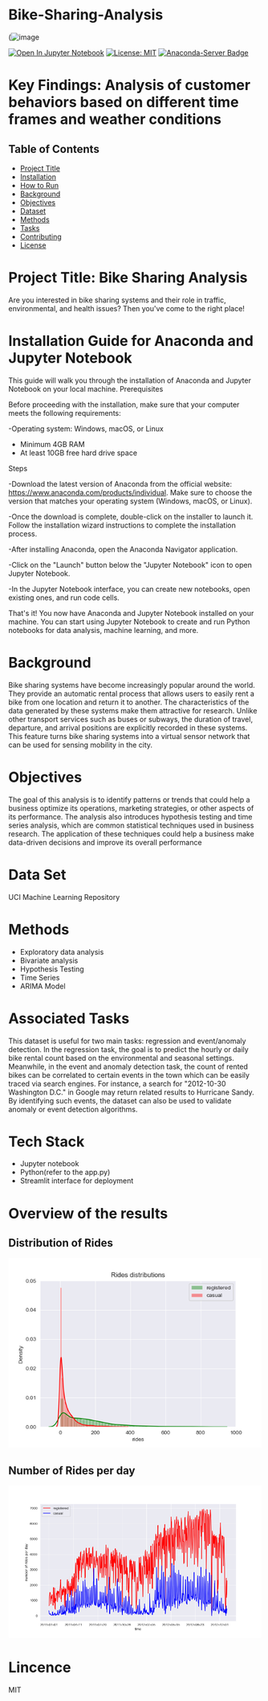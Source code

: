 # Bike-Sharing-Analysis

(![image](https://user-images.githubusercontent.com/104657679/235465643-08187fa2-909d-4957-af8e-30303a204dc0.png)

[![Open In Jupyter Notebook](https://img.shields.io/badge/Open%20in-Jupyter%20Notebook-blue)](https://mybinder.org/v2/gh/username/repo/master?filepath=notebook.ipynb)     [![License: MIT](https://img.shields.io/badge/License-MIT-yellow.svg)](https://opensource.org/licenses/MIT) [![Anaconda-Server Badge](https://anaconda.org/anaconda/python/badges/version.svg)](https://anaconda.org/anaconda/python)

# Key Findings: Analysis of customer behaviors based on different time frames and weather conditions
## Table of Contents

- [Project Title](#project-title)
- [Installation](#installation)
- [How to Run](#how-to-run)
- [Background](#background)
- [Objectives](#objectives)
- [Dataset](#dataset)
- [Methods](#methods)
- [Tasks](#tasks)
- [Contributing](#contributing)
- [License](#license)

# Project Title: Bike Sharing Analysis
Are you interested in bike sharing systems and their role in traffic, environmental, and health issues? Then you've come to the right place!

# Installation Guide for Anaconda and Jupyter Notebook

This guide will walk you through the installation of Anaconda and Jupyter Notebook on your local machine.
Prerequisites

Before proceeding with the installation, make sure that your computer meets the following requirements:

   -Operating system: Windows, macOS, or Linux
   - Minimum 4GB RAM
   - At least 10GB free hard drive space

Steps

   -Download the latest version of Anaconda from the official website: https://www.anaconda.com/products/individual. Make sure to choose the version that matches your     operating system (Windows, macOS, or Linux).

   -Once the download is complete, double-click on the installer to launch it. Follow the installation wizard instructions to complete the installation process.

   -After installing Anaconda, open the Anaconda Navigator application.

   -Click on the "Launch" button below the "Jupyter Notebook" icon to open Jupyter Notebook.

   -In the Jupyter Notebook interface, you can create new notebooks, open existing ones, and run code cells.

That's it! You now have Anaconda and Jupyter Notebook installed on your machine. You can start using Jupyter Notebook to create and run Python notebooks for data analysis, machine learning, and more.


 # Background
Bike sharing systems have become increasingly popular around the world. They provide an automatic rental process that allows users to easily rent a bike from one location and return it to another. The characteristics of the data generated by these systems make them attractive for research. Unlike other transport services such as buses or subways, the duration of travel, departure, and arrival positions are explicitly recorded in these systems. This feature turns bike sharing systems into a virtual sensor network that can be used for sensing mobility in the city.

# Objectives 
The goal of this analysis is to identify patterns or trends that could help a business optimize its operations, marketing strategies, or other aspects of its performance. The analysis also introduces hypothesis testing and time series analysis, which are common statistical techniques used in business research. The application of these techniques could help a business make data-driven decisions and improve its overall performance

# Data Set
UCI Machine Learning Repository

# Methods

- Exploratory data analysis
- Bivariate analysis
- Hypothesis Testing
- Time Series
- ARIMA Model


# Associated Tasks
This dataset is useful for two main tasks: regression and event/anomaly detection. In the regression task, the goal is to predict the hourly or daily bike rental count based on the environmental and seasonal settings. Meanwhile, in the event and anomaly detection task, the count of rented bikes can be correlated to certain events in the town which can be easily traced via search engines. For instance, a search for "2012-10-30 Washington D.C." in Google may return related results to Hurricane Sandy. By identifying such events, the dataset can also be used to validate anomaly or event detection algorithms.

# Tech Stack
- Jupyter notebook
- Python(refer to the app.py)
- Streamlit interface for deployment

# Overview of the results

## Distribution of Rides
![Distribution of Rides](https://github.com/vonderwoman/Bike-Sharing-Analysis/blob/main/Output/rides_distribution.png)

## Number of Rides per day
![number of rides per day](https://github.com/vonderwoman/Bike-Sharing-Analysis/blob/main/Output/number%20of%20rides%20per%20day.png)
# Lincence
MIT
